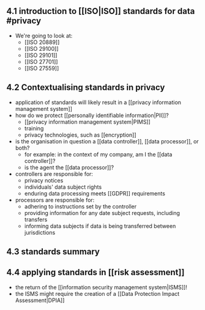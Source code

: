 ## 4.1 introduction to [[ISO|ISO]] standards for data #privacy 
- We're going to look at:
	- [[ISO 20889]]
	- [[ISO 29100]]
	- [[ISO 29101]]
	- [[ISO 27701]]
	- [[ISO 27559]]
## 4.2 Contextualising standards in privacy
- application of standards will likely result in a [[privacy information management system]]
- how do we protect [[personally identifiable information|PII]]?
	- [[privacy information management system|PIMS]]
	- training
	- privacy technologies, such as [[encryption]]
- is the organisation in question a [[data controller]], [[data processor]], or both?
	- for example: in the context of my company, am I the [[data controller]]?
	- is the agent the [[data processor]]?
- controllers are responsible for:
	- privacy notices
	- individuals' data subject rights
	- enduring data processing meets [[GDPR]] requirements
- processors are responsible for:
	- adhering to instructions set by the controller
	- providing information for any date subject requests, including transfers
	- informing data subjects if data is being transferred between jurisdictions
## 4.3 standards summary

## 4.4 applying standards in [[risk assessment]]
- the return of the [[information security management system|ISMS]]!
- the ISMS might require the creation of a [[Data Protection Impact Assessment|DPIA]]